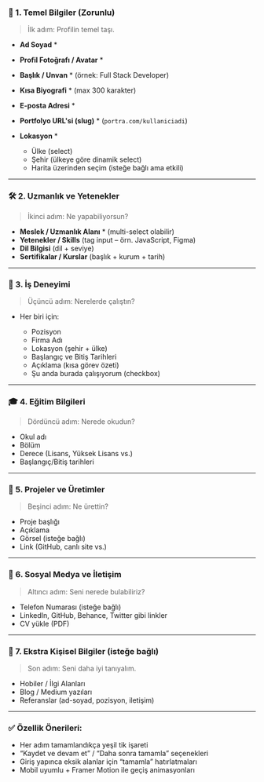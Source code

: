 ### 🧩 1. **Temel Bilgiler** (Zorunlu)

> İlk adım: Profilin temel taşı.

* **Ad Soyad** \*
* **Profil Fotoğrafı / Avatar** \*
* **Başlık / Unvan** \* (örnek: Full Stack Developer)
* **Kısa Biyografi** \* (max 300 karakter)
* **E-posta Adresi** \*
* **Portfolyo URL'si (slug)** \* (`portra.com/kullaniciadi`)
* **Lokasyon** \*

  * Ülke (select)
  * Şehir (ülkeye göre dinamik select)
  * Harita üzerinden seçim (isteğe bağlı ama etkili)

---

### 🛠️ 2. **Uzmanlık ve Yetenekler**

> İkinci adım: Ne yapabiliyorsun?

* **Meslek / Uzmanlık Alanı** \* (multi-select olabilir)
* **Yetenekler / Skills** (tag input – örn. JavaScript, Figma)
* **Dil Bilgisi** (dil + seviye)
* **Sertifikalar / Kurslar** (başlık + kurum + tarih)

---

### 🧳 3. **İş Deneyimi**

> Üçüncü adım: Nerelerde çalıştın?

* Her biri için:

  * Pozisyon
  * Firma Adı
  * Lokasyon (şehir + ülke)
  * Başlangıç ve Bitiş Tarihleri
  * Açıklama (kısa görev özeti)
  * Şu anda burada çalışıyorum (checkbox)

---

### 🎓 4. **Eğitim Bilgileri**

> Dördüncü adım: Nerede okudun?

* Okul adı
* Bölüm
* Derece (Lisans, Yüksek Lisans vs.)
* Başlangıç/Bitiş tarihleri

---

### 🧠 5. **Projeler ve Üretimler**

> Beşinci adım: Ne ürettin?

* Proje başlığı
* Açıklama
* Görsel (isteğe bağlı)
* Link (GitHub, canlı site vs.)

---

### 🔗 6. **Sosyal Medya ve İletişim**

> Altıncı adım: Seni nerede bulabiliriz?

* Telefon Numarası (isteğe bağlı)
* LinkedIn, GitHub, Behance, Twitter gibi linkler
* CV yükle (PDF)

---

### 💬 7. **Ekstra Kişisel Bilgiler** (isteğe bağlı)

> Son adım: Seni daha iyi tanıyalım.

* Hobiler / İlgi Alanları
* Blog / Medium yazıları
* Referanslar (ad-soyad, pozisyon, iletişim)

---

### ✅ Özellik Önerileri:

* Her adım tamamlandıkça yeşil tik işareti
* “Kaydet ve devam et” / “Daha sonra tamamla” seçenekleri
* Giriş yapınca eksik alanlar için “tamamla” hatırlatmaları
* Mobil uyumlu + Framer Motion ile geçiş animasyonları

